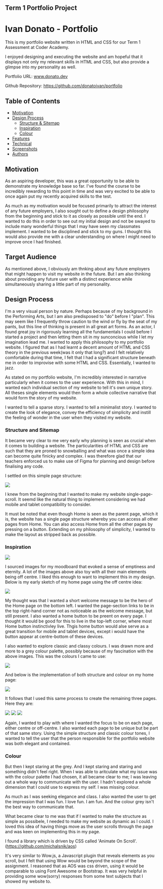 ## Term 1 Portfolio Project


# Ivan Donato - Portfolio


This is my portfolio website written in HTML and CSS for our Term 1 Assessment at Coder Academy. 

I enjoyed designing and executing the website and am hopeful that it displays not only my relevant skills in HTML and CSS, but also provide a glimpse into my personality as well.

Portfolio URL: www.donato.dev

Github Repository: https://github.com/donatoivan/portfolio


## Table of Contents
* [Motivation](#motivation)
* [Design Process](#design-process)
  * [Structure & Sitemap](#structure-and-sitemap)
  * [Inspiration](#inspiration)
  * [Colour](#colour)
* [Features](#features)
* [Technical](#technical)
* [Screenshots](#screenshots)
* [Authors](#authors)





## Motivation
As an aspiring developer, this was a great opportunity to be able to demonstrate my knowledge base so far. I've found the course to be incredibly rewarding to this point in time and was very excited to be able to once again put my recently acquired skills to the test.

As much as my motivation would be focused primarily to attract the interest of any future employers, I also sought out to define a design philosophy from the beginning and stick to it as closely as possible until the end. I wanted to do this in order to see out my initial design and not be swayed to include many wonderful things that I may have seen my classmates implement. I wanted to be disciplined and stick to my guns. I thought this would also provide me with a clear understanding on where I might need to improve once I had finished.

## Target Audience
As mentioned above, I obviously am thnking about any future employers that might happen to visit my website in the future. But I am also thinking about providing any future user with a distinct experience while simultaneously sharing a little part of my personality.

## Design Process
I'm a very visual person by nature. Perhaps because of my background in the Performing Arts, but I am also predisposed to "do" before I "plan". This may seem like I frequently throw caution to the wind or fly by the seat of my pants, but this line of thinking is present in all great art forms. As an actor, I found great joy in rigorously learning all the fundamentals I could before I started a project and then letting them sit in my sunconcious while I let my imagination lead me. I wanted to apply this philosophy to my portfolio website. I figured that as I had learnt a decent amount of HTML and CSS theory in the previous week(was it only that long?) and I felt relatively comfortable during that time, I felt that I had a significant structure beneath me in order to improvise with some HTML and CSS. Essentially, I wanted to jazz.

As stated on my portfolio website, I'm incredibly interested in narrative particularly when it comes to the user experience. With this in mind, I wanted each individual section of my website to tell it's own unique story. All theses single elements would then form a whole collective narrative that would form the story of my website.

I wanted to tell a sparse story. I wanted to tell a minimalist story. I wanted to create the look of elegance, convey the efficiency of simplicity and instill the feeling of wonder in the user when they visited my website.

### Structure and Sitemap

It became very clear to me very early why planning is seen as crucial when it comes to building a website. The particularities of HTML and CSS are such that they are proned to snowballing and what was once a simple idea can become quite finicky and complex. I was therefore glad that our teachers enforced us to make use of Figma for planning and design before finalising any code.

I settled on this simple page structure:

<img src="./images/sitemap.png">

I knew from the beginning that I wanted to make my website single-page-scroll. It seemd like the natural thing to implement considering we had mobile and tablet compatibility to consider.

It must be noted that even though Home is seen as the parent page, which it is, the website has a single page structure whereby you can access all other pages from Home. You can also access Home from all the other pages by pressing on a button.
Extending on my philosophy of simplicity, I wanted to make the layout as stripped back as possible.

### Inspiration

<img src="./images/grey-moodboard.png">

I sourced images for my moodboard that evoked a sense of emptiness and eternity. A lot of the images above also toy with all their main elements being off centre. I liked this enough to want to implement this in my design. Below is my early sketch of my home page using the off centre idea:

<img src="./images/wireframe.png">

My thought was that I wanted a short welcome message to be the hero of the Home page on the bottom left. I wanted the page-section links to be in the top right-hand corner not as noticeable as the welcome message, but still present. I also wanted a home button to be preent on every page. I thought it would be good for this to live in the top-left corner, where most Home button instinctivley live. Thgis home button would alse serve as a great transition for mobile and tablet devices, except i would have the button appear at centre-bottom of these devices. 

I also wanted to explore classic and classy colours. I was drawn more and more to a grey colour palette, possibly because of my fascination with the above images. This was the colours I came to use:

<img src="./images/grey-palette.png">

And below is the implementation of both structure and colour on my home page:

<img src="./images/grey-home.png">

It follows that I used this same process to create the remaining three pages. Here they are:

<img src="./images/grey-work.png">

<img src="./images/grey-about.png">

<img src="./images/grey-contact.png">

Again, I wanted to play with where I wanted the focus to be on each page, either centre or off-centre. I also wanted each page to be unique but be part of that same story. Using the simple structure and classic colour tones, I wanted to tell the user that the person responsible for the portfolio website was both elegant and contained.

### Colour

But then I kept staring at the grey. And I kept staring and staring and something didn't feel right. When I was able to aritculate what my issue was with the colour palette I had chosen, it all became clear to me; I was leaving out a whole way to communicate with the user. I hadn't explored a whole dimension that I could use to express my self. I was missing colour.

As much as I was seeking elegance and class. I also wanted the user to get the impression that I was fun.
I love fun. I am fun. And the colour grey isn't the best way to communicate that.







What became clear to me was that if I wanted to make the structure as simple as possibele, I needed to make my website as dynamic as I could. I loved this idea of having things move as the user scrolls through the page and was keen on implementing this in my page.

I found a library which is driven by CSS called 'Animate On Scroll'. (https://github.com/michalsnik/aos)

It's very similar to Wow.js, a Javascript plugin that reveals elements as you scroll, but I felt that using Wow would be beyond the scope of the assignment. I reasoned that as AOS was css driven, using it would be comparable to using Font Awesome or Bootstrap. It was very helpful in providing some wow(sorry) responses from some text subjects that I showed my website to.


